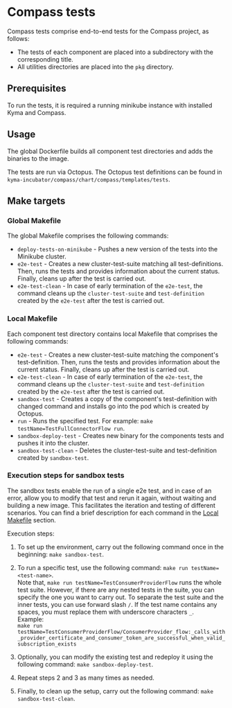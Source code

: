 # Compass tests

Compass tests comprise end-to-end tests for the Compass project, as follows:
- The tests of each component are placed into a subdirectory with the corresponding title.
- All utilities directories are placed into the `pkg` directory.

## Prerequisites

To run the tests, it is required a running minikube instance with installed Kyma and Compass.

## Usage

The global Dockerfile builds all component test directories and adds the binaries to the image. 

The tests are run via Octopus. The Octopus test definitions can be found in `kyma-incubator/compass/chart/compass/templates/tests`.

## Make targets

### Global Makefile
The global Makefile comprises the following commands:

- `deploy-tests-on-minikube` - Pushes a new version of the tests into the Minikube cluster.
- `e2e-test` - Creates a new cluster-test-suite matching all test-definitions. Then, runs the tests and provides information about the current status. Finally, cleans up after the test is carried out.
- `e2e-test-clean` - In case of early termination of the `e2e-test`, the command cleans up the `cluster-test-suite` and `test-definition` created by the `e2e-test` after the test is carried out.

### Local Makefile
Each component test directory contains local Makefile that comprises the following commands:

- `e2e-test` - Creates a new cluster-test-suite matching the component's test-definition. Then, runs the tests and provides information about the current status. Finally, cleans up after the test is carried out.
- `e2e-test-clean` - In case of early termination of the `e2e-test`, the command cleans up the `cluster-test-suite` and `test-definition` created by the `e2e-test` after the test is carried out.
- `sandbox-test` - Creates a copy of the component's test-definition with changed command and installs go into the pod which is created by Octopus.
- `run` - Runs the specified test. For example: `make testName=TestFullConnectorFlow run`.
- `sandbox-deploy-test` - Creates new binary for the components tests and pushes it into the cluster.
- `sandbox-test-clean` - Deletes the cluster-test-suite and test-definition created by `sandbox-test`.

### Execution steps for sandbox tests
The sandbox tests enable the run of a single e2e test, and in case of an error, allow you to modify that test and rerun it again, without waiting and building a new image. This facilitates the iteration and testing of different scenarios. You can find a brief description for each command in the [Local Makefile](#local-makefile) section.

Execution steps:
1. To set up the environment, carry out the following command once in the beginning: `make sandbox-test`.
2. To run a specific test, use the following command: `make run testName=<test-name>`.
<br>Note that, `make run testName=TestConsumerProviderFlow` runs the whole test suite. However, if there are any nested tests in the suite, you can specify the one you want to carry out. To separate the test suite and the inner tests, you can use forward slash `/`. If the test name contains any spaces, you must replace them with underscore characters `_`.
<br>Example:
<br>`make run testName=TestConsumerProviderFlow/ConsumerProvider_flow:_calls_with_provider_certificate_and_consumer_token_are_successful_when_valid_subscription_exists`

3. Optionally, you can modify the existing test and redeploy it using the following command: `make sandbox-deploy-test`.
4. Repeat steps 2 and 3 as many times as needed.
5. Finally, to clean up the setup, carry out the following command: `make sandbox-test-clean`.
